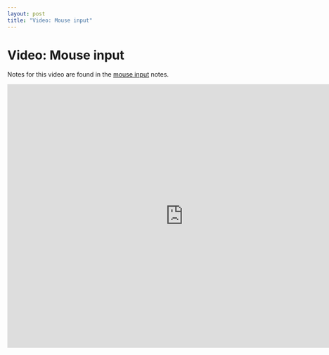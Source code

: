 ```yaml
---
layout: post
title: "Video: Mouse input"
---
```


# Video: Mouse input

Notes for this video are found in the
[mouse input](/guides/2018-01-29-mouse-input.html) notes.

<div style="text-align: center">
<iframe src="http://player.vimeo.com/video/58928068?title=0&amp;byline=0&amp;portrait=0&amp;color=ffffff" width="800" height="600" frameborder="0" webkitAllowFullScreen mozallowfullscreen allowFullScreen></iframe>
</div>

